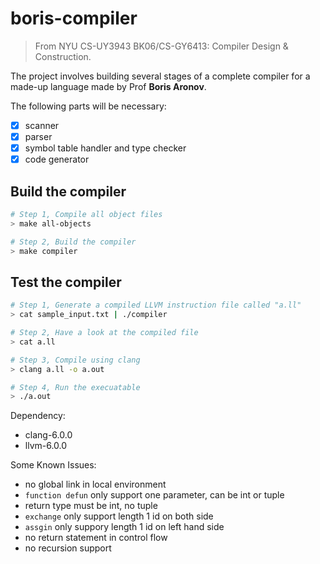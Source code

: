 # boris-compiler

> From NYU CS-UY3943 BK06/CS-GY6413: Compiler Design & Construction.

The project involves building several stages of a complete compiler for a made-up language made by Prof **Boris Aronov**. 

The following parts will be necessary:

- [x] scanner 
- [x] parser
- [x] symbol table handler and type checker
- [x] code generator

## Build the compiler

~~~bash
# Step 1, Compile all object files
> make all-objects

# Step 2, Build the compiler
> make compiler
~~~

## Test the compiler

~~~bash
# Step 1, Generate a compiled LLVM instruction file called "a.ll"
> cat sample_input.txt | ./compiler

# Step 2, Have a look at the compiled file
> cat a.ll

# Step 3, Compile using clang
> clang a.ll -o a.out

# Step 4, Run the execuatable
> ./a.out
~~~

Dependency: 

- clang-6.0.0
- llvm-6.0.0

Some Known Issues:

- no global link in local environment
- `function defun` only support one parameter, can be int or tuple
- return type must be int, no tuple
- `exchange` only support length 1 id on both side
- `assgin` only suppory length 1 id on left hand side
- no return statement in control flow
- no recursion support

